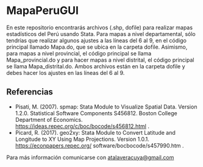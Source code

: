 # MapaPeruGUI
En este repositorio encontrarás archivos (.shp, dofile) para realizar mapas estadísticos del Perú usando Stata. Para mapas a nivel departamental, sólo tendrías que realizar algunos ajustes a las líneas del 6 al 9, en el código principal llamado Mapa.do, que se ubica en la carpeta dofile. Asimismo, para mapas a nivel provincial, el código principal se llama Mapa_provincial.do y para hacer mapas a nivel distrital, el código principal se llama Mapa_distrital.do. Ambos archivos están en la carpeta dofile y debes hacer los ajustes en las líneas del 6 al 9.   

## Referencias
- Pisati, M. (2007). spmap: Stata Module to Visualize Spatial Data. Version 1.2.0. Statistical Software Components S456812. Boston College Department of Economics. https://ideas.repec.org/c/boc/bocode/s456812.html .
- Picard, R. (2017). geo2xy: Stata Module to Convert Latitude and Longitude to XY Using Map Projections. Version 1.0.1. https://econpapers.repec.org/ software/bocbocode/s457990.htm .

Para más información comunicarse con atalaveracuya@gmail.com 
